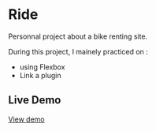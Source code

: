 # Ride
Personnal project about a bike renting site.

During this  project, I mainely practiced on :

* using Flexbox 
* Link a plugin


## Live Demo

[View demo](https://patriciamasioni.github.io/Ride/)
